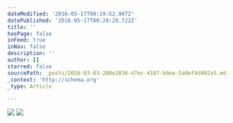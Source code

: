 ```yaml
---
dateModified: '2016-05-17T00:19:52.907Z'
datePublished: '2016-05-17T00:20:20.722Z'
title: ''
hasPage: false
inFeed: true
inNav: false
description: ''
author: []
starred: false
sourcePath: _posts/2016-03-03-280e1036-d7ec-4187-b9ee-5a8ef4d402a5.md
_context: 'http://schema.org'
_type: Article

---
```

![](https://the-grid-user-content.s3-us-west-2.amazonaws.com/56efd021-97d2-4bab-b05d-550ec001b54a.jpg)
![](https://the-grid-user-content.s3-us-west-2.amazonaws.com/267d712d-1321-4833-952f-cd922e4c7bc2.jpg)